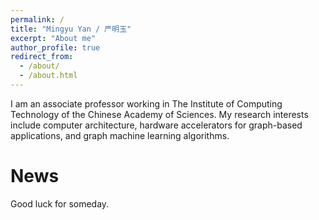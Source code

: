 ```yaml
---
permalink: /
title: "Mingyu Yan / 严明玉"
excerpt: "About me"
author_profile: true
redirect_from: 
  - /about/
  - /about.html
---
```


I am an associate professor working in The Institute of Computing Technology of the Chinese Academy of Sciences. My research interests include computer architecture, hardware accelerators for graph-based applications, and graph machine learning algorithms. 


News
======
Good luck for someday.


